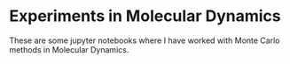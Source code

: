 # Experiments in Molecular Dynamics
These are some jupyter notebooks where I have worked with Monte Carlo methods in Molecular Dynamics.
